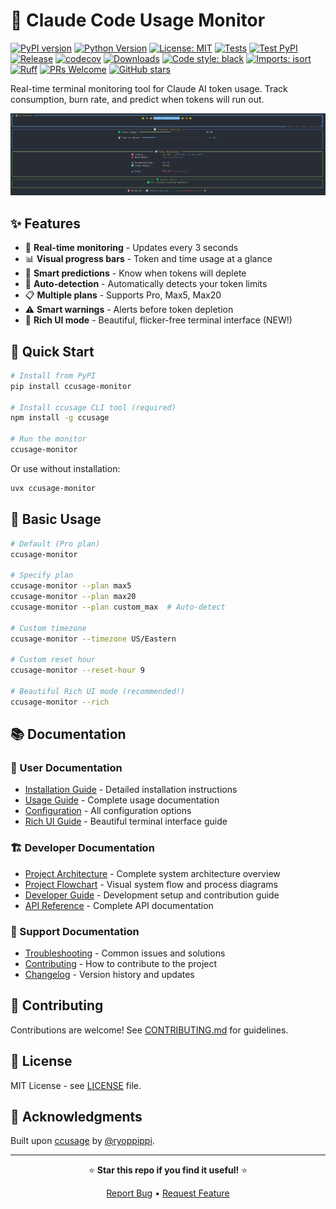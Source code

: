 # 🎯 Claude Code Usage Monitor

[![PyPI version](https://img.shields.io/pypi/v/ccusage-monitor?color=blue)](https://pypi.org/project/ccusage-monitor/)
[![Python Version](https://img.shields.io/pypi/pyversions/ccusage-monitor)](https://pypi.org/project/ccusage-monitor/)
[![License: MIT](https://img.shields.io/badge/License-MIT-yellow.svg)](https://opensource.org/licenses/MIT)
[![Tests](https://github.com/zhiyue/ccusage-monitor/actions/workflows/test.yml/badge.svg)](https://github.com/zhiyue/ccusage-monitor/actions/workflows/test.yml)
[![Test PyPI](https://github.com/zhiyue/ccusage-monitor/actions/workflows/publish-test.yml/badge.svg)](https://github.com/zhiyue/ccusage-monitor/actions/workflows/publish-test.yml)
[![Release](https://github.com/zhiyue/ccusage-monitor/actions/workflows/publish-release.yml/badge.svg)](https://github.com/zhiyue/ccusage-monitor/actions/workflows/publish-release.yml)
[![codecov](https://codecov.io/gh/zhiyue/ccusage-monitor/branch/main/graph/badge.svg)](https://codecov.io/gh/zhiyue/ccusage-monitor)
[![Downloads](https://img.shields.io/badge/downloads-0%2Fmonth-orange)](https://pypi.org/project/ccusage-monitor/)
[![Code style: black](https://img.shields.io/badge/code%20style-black-000000.svg)](https://github.com/psf/black)
[![Imports: isort](https://img.shields.io/badge/%20imports-isort-%231674b1?style=flat&labelColor=ef8336)](https://pycqa.github.io/isort/)
[![Ruff](https://img.shields.io/endpoint?url=https://raw.githubusercontent.com/astral-sh/ruff/main/assets/badge/v2.json)](https://github.com/astral-sh/ruff)
[![PRs Welcome](https://img.shields.io/badge/PRs-welcome-brightgreen.svg?style=flat)](http://makeapullrequest.com)
[![GitHub stars](https://img.shields.io/github/stars/zhiyue/ccusage-monitor?style=social)](https://github.com/zhiyue/ccusage-monitor/stargazers)

Real-time terminal monitoring tool for Claude AI token usage. Track consumption, burn rate, and predict when tokens will run out.

![Claude Token Monitor Screenshot](docs/sc.png)

## ✨ Features

- 🔄 **Real-time monitoring** - Updates every 3 seconds
- 📊 **Visual progress bars** - Token and time usage at a glance
- 🔮 **Smart predictions** - Know when tokens will deplete
- 🤖 **Auto-detection** - Automatically detects your token limits
- 📋 **Multiple plans** - Supports Pro, Max5, Max20
- ⚠️ **Smart warnings** - Alerts before token depletion
- 🎨 **Rich UI mode** - Beautiful, flicker-free terminal interface (NEW!)

## 🚀 Quick Start

```bash
# Install from PyPI
pip install ccusage-monitor

# Install ccusage CLI tool (required)
npm install -g ccusage

# Run the monitor
ccusage-monitor
```

Or use without installation:
```bash
uvx ccusage-monitor
```

## 📖 Basic Usage

```bash
# Default (Pro plan)
ccusage-monitor

# Specify plan
ccusage-monitor --plan max5
ccusage-monitor --plan max20
ccusage-monitor --plan custom_max  # Auto-detect

# Custom timezone
ccusage-monitor --timezone US/Eastern

# Custom reset hour
ccusage-monitor --reset-hour 9

# Beautiful Rich UI mode (recommended!)
ccusage-monitor --rich
```

## 📚 Documentation

### 📖 User Documentation
- [Installation Guide](docs/INSTALL.md) - Detailed installation instructions
- [Usage Guide](docs/USAGE.md) - Complete usage documentation
- [Configuration](docs/CONFIG.md) - All configuration options
- [Rich UI Guide](docs/RICH_UI.md) - Beautiful terminal interface guide

### 🏗️ Developer Documentation
- [Project Architecture](docs/ARCHITECTURE.md) - Complete system architecture overview
- [Project Flowchart](docs/FLOWCHART.md) - Visual system flow and process diagrams
- [Developer Guide](docs/DEVELOPER_GUIDE.md) - Development setup and contribution guide
- [API Reference](docs/API_REFERENCE.md) - Complete API documentation

### 🔧 Support Documentation
- [Troubleshooting](TROUBLESHOOTING.md) - Common issues and solutions
- [Contributing](CONTRIBUTING.md) - How to contribute to the project
- [Changelog](CHANGELOG.md) - Version history and updates

## 🤝 Contributing

Contributions are welcome! See [CONTRIBUTING.md](CONTRIBUTING.md) for guidelines.

## 📝 License

MIT License - see [LICENSE](LICENSE) file.

## 🙏 Acknowledgments

Built upon [ccusage](https://github.com/ryoppippi/ccusage) by [@ryoppippi](https://github.com/ryoppippi).

---

<div align="center">

⭐ **Star this repo if you find it useful!** ⭐

[Report Bug](https://github.com/zhiyue/ccusage-monitor/issues) • [Request Feature](https://github.com/zhiyue/ccusage-monitor/issues)

</div>
